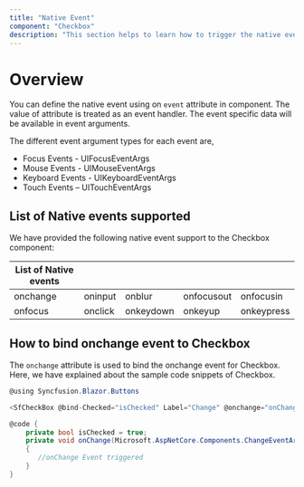 ```yaml
---
title: "Native Event"
component: "Checkbox"
description: "This section helps to learn how to trigger the native events in ASP.NET Core Razor application"
---
```


# Overview

You can define the native event using on `event` attribute in component. The value of attribute is treated as an event handler. The event specific data will be available in event arguments.

The different event argument types for each event are,

* Focus Events - UIFocusEventArgs
* Mouse Events - UIMouseEventArgs
* Keyboard Events - UIKeyboardEventArgs
* Touch Events – UITouchEventArgs

## List of Native events supported

We have provided the following native event support to the Checkbox component:

| List of Native events |  |  | | |
| --- | --- | --- | --- | --- |
| onchange | oninput | onblur | onfocusout | onfocusin |
|onfocus|onclick|onkeydown|onkeyup|onkeypress|

## How to bind onchange event to Checkbox

The `onchange` attribute is used to bind the onchange event for Checkbox. Here, we have explained about the sample code snippets of Checkbox.

```csharp
@using Syncfusion.Blazor.Buttons

<SfCheckBox @bind-Checked="isChecked" Label="Change" @onchange="onChange"></SfCheckBox>

@code {
    private bool isChecked = true;
    private void onChange(Microsoft.AspNetCore.Components.ChangeEventArgs args)
    {
       //onChange Event triggered
    }
}
```